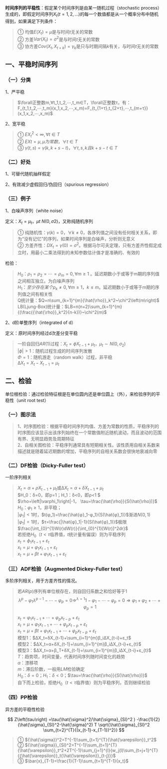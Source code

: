 





**时间序列的平稳性**：假定某个时间序列是由某一随机过程（stochastic process）生成的，即假定时间序列${X_t}(t=1,2,…)$的每一个数值都是从一个概率分布中随机得到，如果满足下列条件：

> ① 均值$E(X_t)=\mu$是与时间$t$无关的常数  
> ② 方差$Var\left(X_t\right)=\sigma^2$是与时间$t$无关的常数  
> ③ 协方差$Cov\left(X_t,X_{t+k}\right)=\gamma_k$是只与时期间隔$k$有关，与时间$t$无关的常数

## 一、平稳时间序列

### （一）分类

1、严平稳
> $\forall正整数m,∀t_1,t_2,⋯,t_m∈T，\forall正整数τ，有：F_{t_1,t_2,⋯,t_m}(x_1,x_2,⋯,x_m)=F_{t_{1+τ},t_{2+τ},⋯,t_{m+τ}}(x_1,x_2,⋯,x_m)$

2、宽平稳
> ① $EX_t^2<\infty,\forall t\in T$  
> ② $EXt=μ,μ为常数，∀t∈T$  
> ③ $γ(t,s)=γ(k,k+s-t)，∀t,s,k且k+s-t∈T$

### （二）好处

1、可替代随机抽样假定

2、有效减少虚假回归/伪回归（spurious regression）

### （三）例子

1、白噪声序列（white noise）

定义：$X_t=\mu_t，μt~N(0,σ2)$，又称纯随机序列
> ① 纯随机性：$\gamma(k)=0，∀k≠0$，各序列值之间没有任何相关关系，即为“没有记忆”的序列，如果时间序列是白噪声，分析则无意义  
> ② 方差齐性：$DX_t=\gamma(0)=\sigma^2$。根据马尔可夫定理，只有方差齐性假定成立时，用最小二乘法得到的未知参数估计值才是准确的、有效的

检验：
> $H_0：ρ_1=ρ_2=⋯=ρ_m=0,∀m≥1$ 。延迟期数小于或等于m期的序列值之间相互独立。为白噪声序列  
> $H_1：至少存在某个ρ_k≠0,∀m≥1，k≤m$。延迟期数小于或等于m期的序列值之间有相关性  
> Q统计量：$Q=n\sum_{k=1}^{m}{\hat{\rho}}_k^2~\chi^2\left(m\right)$  
> LB(Ljung-Box)统计量：$LB=n(n+2)\sum_{k=1}^{m}{(\frac{{\hat{\rho}}_k^2}{n-k})}~\chi^2(m)$

2、d阶单整序列（integrated of d）

定义：原时间序列经过d次差分变平稳
> 一阶自回归$AR(1)$过程：$X_t=\phi X_{t-1}+\mu_t，μ_t\sim N(0,σ_2)$  
> $\left|\phi\right|>1$：随机过程生成的时间序列发散  
> $\Phi=1$：随机游走（random walk）过程，非平稳  
> $∆X_t=X_t-X_{t-1}=μ_t$

## 二、检验
单位根检验：通过检验特征根是在单位圆内还是单位圆上（外），来检验序列的平稳性（unit root test）

### （一）图示法

> 1、时序图检验：根据平稳时间序列均值、方差为常数的性质，平稳序列的时序图应该显示出该序列始终在一个常数值附近随机波动，而且波动的范围有界、无明显趋势及周期特征  
> 2、自相关图检验：平稳序列通常具有短期相关性。该性质用自相关系数来描述就是随着延迟期数的增加，平稳序列的自相关系数会很快地衰减向零

### （二）DF检验（Dicky-Fuller test）

一阶序列相关

> $X_t=\alpha+\rho X_{t-1}+\mu_t$或$∆X_t=α+δX_{t-1}+μ_{t}$  
> $H_0：δ=0，即ρ=1；H_1：δ<0，即ρ<1 $  
> $\rho=\left|\varphi_1\right|-1， \tau=\frac{\hat{\rho}}{S(\hat{\rho})}$  
> $H_0$：$φ_1≥1$，非平稳；  
> $\left|\varphi_1\right|<1$时，$t(φ_1)=\frac{\hat{φ}_1-φ_1}{S(\hat{φ}_1)}$渐进$N(0,1)$  
> $\left|\varphi_1\right|=1$时，$τ=\frac{|\hat{φ}_1|-1}{S(\hat{φ}_1)}$极限$\frac{\int_{0}^{1}W(r)dW(r)}{\int_{0}^{1}[W(r)]^2dr}$  
> 若拒绝$H_0$（$t<\tau$临界值，$t$统计量有偏误）则为平稳序列  
> $x_t=\phi_{1}x_{t-1}+\varepsilon_t$  
> $x_t=\mu+\varphi_{1}x_{t-1}+\varepsilon_t$  
> $x_t=\mu+\beta t+\varphi_{1}x_{t-1}+\varepsilon_t$

### （三）ADF检验（Augmented Dickey-Fuller test）

多阶序列相关，用于方差齐性的情况。

> 若$AR(p)$序列有单位根存在，则自回归系数之和恰好等于1  
> $$
> \lambda^p-\varphi_1\lambda^{p-1}-\cdots-\varphi_p=0 \Rightarrow^{\lambda=1} 1-\varphi_1-\cdots-\varphi_p=0 \Rightarrow\varphi_1+\varphi_2+\cdots+\varphi_p=1
> $$
> 
> $x_t=\varphi_{1}x_{t-1}+\cdots+\varphi_{p}x_{t-p}+\varepsilon_t$  
> $x_t=\mu+\varphi_{1}x_{t-1}+\cdots+\varphi_{p}x_{t-p}+\varepsilon_t$  
> $x_t=\mu+\beta t+\varphi_{1}x_{t-1}+\cdots+\varphi_{p}x_{t-p}+\varepsilon_t$  
> 模型1：$∆X_t=δX_{t-1}+\sum_{i=1}^{m}β_i∆X_{t-i}+ε_t$  
> 模型2：$∆X_t=α+δX_{t-1}+\sum_{i=1}^{m}β_i∆X_{t-i}+ε_{t}$  
> 模型3：$∆X_t=α+β_T+δX_{t-1}+\sum_{i=1}^{m}β_i∆X_{t-i}+ε_{t}$  
> $T$：趋势项，时间变量，代表时间序列随时间变化的趋势  
> $\alpha$：漂移项   
> $m$：滞后阶数，一般用$LM$检验确定  
> $H_0：δ=0；H_1：δ<0$；$\tau=\frac{\hat{\rho}}{S(\hat{\rho})}$  
> 自下而上检验，拒绝$H_0$（$t<\tau$临界值）则为平稳序列，否则继续检验

### （四）PP检验

异方差的平稳性检验

$$
Z\left(\tau\right) =\tau(\hat{\sigma}^2/\hat{\sigma}_{Sl}^2 ) -\frac{1}{2}  (\hat{\sigma}_{Sl}^2-\hat{\sigma}^2) T \sqrt{\hat{\sigma}_{Sl}^2 \sum_{t=2}^{T}{(x_{t-1}-x_{T-1})^2}} 
$$
> ① ${\hat{\sigma}}^2=T^{-1}\sum_{t=1}^{T}{\hat{\varepsilon}}_t^2$  
> ② ${\hat{\sigma}}_{Sl}^2=T^{-1}\sum_{t=1}^{T}{\hat{\varepsilon}}_t^2+2T^{-1}\sum_{j=1}^{l}{w_j(l)\sum_{t=j+1}^{T}{{\hat{\varepsilon}}_t{\hat{\varepsilon}}_{t-j}}}$  
> ③ $\bar{x}_{T-1}=\frac{1}{T-1}\sum_{t=1}^{T-1}{x_t}$







